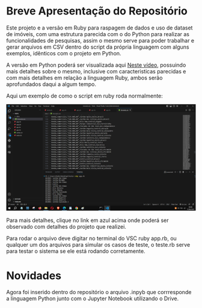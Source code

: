 # Breve Apresentação do Repositório

Este projeto e a versão em Ruby para raspagem de dados e uso de dataset de imóveis, com uma estrutura parecida com o do Python para realizar as funcionalidades de pesquisas, assim o mesmo serve para poder trabalhar e gerar arquivos em CSV dentro do script da própria linguagem com alguns exemplos, idênticos com o projeto em Python.

A versão em Python poderá ser visualizada aqui <a href="https://colab.research.google.com/drive/1QsuyA7XDx1TK_eyzX3MLssaJnc7yinER?usp=sharing"> Neste vídeo</a>, possuindo mais detalhes sobre o mesmo, inclusive com caracteristicas parecidas e com mais detalhes em relação a linguagem Ruby, ambos serão aprofundados daqui a algum tempo.

Aqui um exemplo de como o script em ruby roda normalmente:

![Image](assets/Exemplo_Ruby.png)


Para mais detalhes, clique no link em azul acima onde poderá ser observado com detalhes do projeto que realizei.

Para rodar o arquivo deve digitar no terminal do VSC ruby app.rb, ou qualquer um dos arquivos para simular os casos de teste, o teste.rb serve para testar o sistema se ele está rodando corretamente.

# Novidades
Agora foi inserido dentro do repositório o arquivo .inpyb que corrresponde a linguagem Python junto com o Jupyter Notebook utilizando o Drive.
